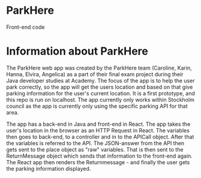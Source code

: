# ParkHere
Front-end code

# Information about ParkHere
The ParkHere web app was created by the ParkHere team (Caroline, Karin, Hanna, Elvira, Angelica) as a part of their final exam project during their Java developer studies at Academy. The focus of the app is to help the user park correctly, so the app will get the users location and based on that give parking information for the user's current location. It is a first prototype, and this repo is run on localhost. The app currently only works within Stockholm council as the app is currently only using the specific parking API for that area.

The app has a back-end in Java and front-end in React. The app takes the user's location in the browser as an HTTP Request in React. The variables then goes to back-end, to a controller and in to the APICall object. After that the variables is referred to the API. The JSON-answer from the API then gets sent to the place object as "raw" variables. That is then sent to the ReturnMessage object which sends that information to the front-end again. The React app then renders the Returnmessage - and finally the user gets the parking information displayed.
